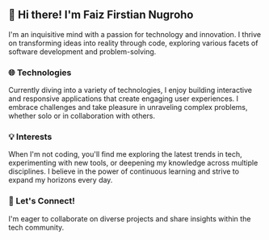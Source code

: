 ## 👋 Hi there! I'm Faiz Firstian Nugroho

I'm an inquisitive mind with a passion for technology and innovation. I thrive on transforming ideas into reality through code, exploring various facets of software development and problem-solving.

### 🌐 Technologies

Currently diving into a variety of technologies, I enjoy building interactive and responsive applications that create engaging user experiences. I embrace challenges and take pleasure in unraveling complex problems, whether solo or in collaboration with others.

### 💡 Interests

When I'm not coding, you'll find me exploring the latest trends in tech, experimenting with new tools, or deepening my knowledge across multiple disciplines. I believe in the power of continuous learning and strive to expand my horizons every day.

### 🚀 Let's Connect!

I'm eager to collaborate on diverse projects and share insights within the tech community.
